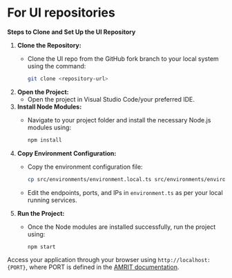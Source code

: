 # For UI repositories

**Steps to Clone and Set Up the UI Repository**

1. **Clone the Repository:**
   *   Clone the UI repo from the GitHub fork branch to your local system using the command:

       ```bash
       git clone <repository-url>
       ```
2. **Open the Project:**
   * Open the project in Visual Studio Code/your preferred IDE.
3. **Install Node Modules:**
   *   Navigate to your project folder and install the necessary Node.js modules using:

       ```bash
       npm install
       ```
4. **Copy Environment Configuration:**
   *   Copy the environment configuration file:

       ```bash
       cp src/environments/environment.local.ts src/environments/environment.ts
       ```
   * Edit the endpoints, ports, and IPs in `environment.ts` as per your local running services.
5. **Run the Project:**
   *   Once the Node modules are installed successfully, run the project using:

       ```bash
       npm start
       ```

Access your application through your browser using `http://localhost:{PORT}`, where PORT is defined in the [AMRIT documentation](https://github.com/PSMRI/AMRIT/blob/main/README.md).
